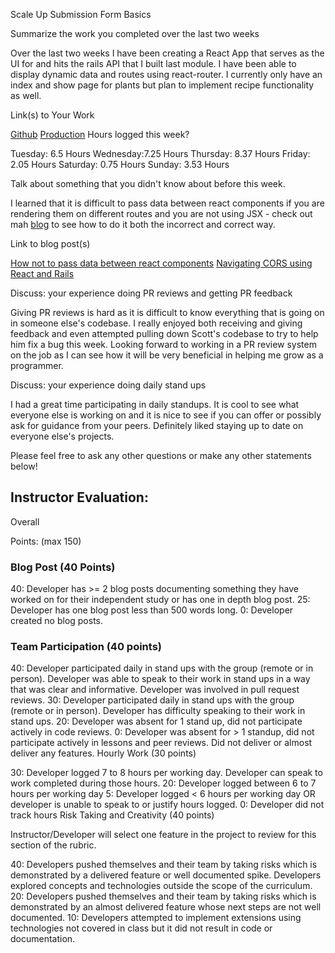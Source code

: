 Scale Up Submission Form
Basics

Summarize the work you completed over the last two weeks

Over the last two weeks I have been creating a React App that serves as the UI for and hits the rails API that I built last module. I have been able to display dynamic data and routes using react-router.  I currently only have an index and show page for plants but plan to implement recipe functionality as well.

Link(s) to Your Work

[Github](https://github.com/damwhit/harvest-helper-react)
[Production](http://harvesthelperreact.herokuapp.com/)
Hours logged this week?

Tuesday: 6.5 Hours
Wednesday:7.25 Hours
Thursday: 8.37 Hours
Friday: 2.05 Hours
Saturday: 0.75 Hours
Sunday: 3.53 Hours

Talk about something that you didn't know about before this week.

I learned that it is difficult to pass data between react components if you are rendering them on different routes and you are not using JSX - check out mah [blog](https://medium.com/@damwhitaker/how-not-to-pass-data-between-react-components-b9df64a47d5a#.hh9qip1zj) to see how to do it both the incorrect and correct way.

Link to blog post(s)

[How not to pass data between react components](https://medium.com/@damwhitaker/how-not-to-pass-data-between-react-components-b9df64a47d5a#.hh9qip1zj)
[Navigating CORS using React and Rails](https://medium.com/@damwhitaker/navigating-cors-using-react-and-rails-a58b4aee4733#.ijzjb7m7g)

Discuss: your experience doing PR reviews and getting PR feedback

Giving PR reviews is hard as it is difficult to know everything that is going on in someone else's codebase.  I really enjoyed both receiving and giving feedback and even attempted pulling down Scott's codebase to try to help him fix a bug this week.  Looking forward to working in a PR review system on the job as I can see how it will be very beneficial in helping me grow as a programmer.

Discuss: your experience doing daily stand ups

I had a great time participating in daily standups.  It is cool to see what everyone else is working on and it is nice to see if you can offer or possibly ask for guidance from your peers.  Definitely liked staying up to date on everyone else's projects.

Please feel free to ask any other questions or make any other statements below!

## Instructor Evaluation:
Overall

Points: (max 150)

### Blog Post (40 Points)

40: Developer has >= 2 blog posts documenting something they have worked on for their independent study or has one in depth blog post.
25: Developer has one blog post less than 500 words long.
0: Developer created no blog posts.
### Team Participation (40 points)

40: Developer participated daily in stand ups with the group (remote or in person). Developer was able to speak to their work in stand ups in a way that was clear and informative. Developer was involved in pull request reviews.
30: Developer participated daily in stand ups with the group (remote or in person). Developer has difficulty speaking to their work in stand ups.
20: Developer was absent for 1 stand up, did not participate actively in code reviews.
0: Developer was absent for > 1 standup, did not participate actively in lessons and peer reviews. Did not deliver or almost deliver any features.
Hourly Work (30 points)

30: Developer logged 7 to 8 hours per working day. Developer can speak to work completed during those hours.
20: Developer logged between 6 to 7 hours per working day
5: Developer logged < 6 hours per working day OR developer is unable to speak to or justify hours logged.
0: Developer did not track hours
Risk Taking and Creativity (40 points)

Instructor/Developer will select one feature in the project to review for this section of the rubric.

40: Developers pushed themselves and their team by taking risks which is demonstrated by a delivered feature or well documented spike. Developers explored concepts and technologies outside the scope of the curriculum.
20: Developers pushed themselves and their team by taking risks which is demonstrated by an almost delivered feature whose next steps are not well documented.
10: Developers attempted to implement extensions using technologies not covered in class but it did not result in code or documentation.

